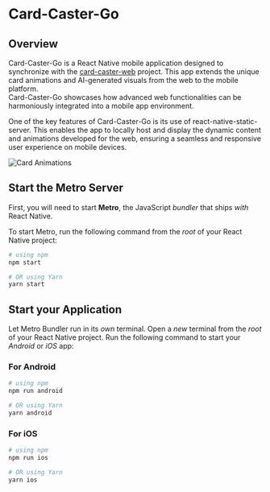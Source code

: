 # Card-Caster-Go
## Overview
Card-Caster-Go is a React Native mobile application designed to synchronize with the [card-caster-web](https://github.com/usichenko-nikita/card-caster-web) project. 
This app extends the unique card animations and AI-generated visuals from the web to the mobile platform.  
Card-Caster-Go showcases how advanced web functionalities can be harmoniously integrated into a mobile app environment.

One of the key features of Card-Caster-Go is its use of react-native-static-server. 
This enables the app to locally host and display the dynamic content and animations 
developed for the web, ensuring a seamless and responsive user experience on mobile 
devices.

![Card Animations](assets/card-caster-go.png)


## Start the Metro Server

First, you will need to start **Metro**, the JavaScript _bundler_ that ships _with_ React Native.

To start Metro, run the following command from the _root_ of your React Native project:

```bash
# using npm
npm start

# OR using Yarn
yarn start
```

## Start your Application

Let Metro Bundler run in its _own_ terminal. Open a _new_ terminal from the _root_ of your React Native project. Run the following command to start your _Android_ or _iOS_ app:

### For Android

```bash
# using npm
npm run android

# OR using Yarn
yarn android
```

### For iOS

```bash
# using npm
npm run ios

# OR using Yarn
yarn ios
```
